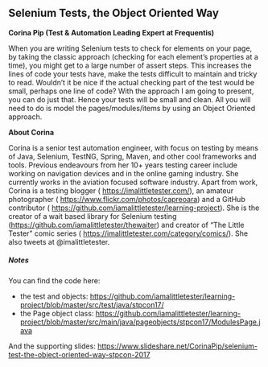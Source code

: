 ## Selenium Tests, the Object Oriented Way
__Corina Pip (Test & Automation Leading Expert at Frequentis)__

When you are writing Selenium tests to check for elements on your page, by taking the classic approach (checking for each element’s properties at a time), you might get to a large number of assert steps. This increases the lines of code your tests have, make the tests difficult to maintain and tricky to read.
Wouldn’t it be nice if the actual checking part of the test would be small, perhaps one line of code? With the approach I am going to present, you can do just that. Hence your tests will be small and clean. All you will need to do is model the pages/modules/items by using an Object Oriented approach.

__About Corina__

Corina is a senior test automation engineer, with focus on testing by means of Java, Selenium, TestNG, Spring, Maven, and other cool frameworks and tools. Previous endeavours from her 10+ years testing career include working on navigation devices and in the online gaming industry. She currently works in the aviation focused software industry.
Apart from work, Corina is a testing blogger ( https://imalittletester.com/), an amateur photographer ( https://www.flickr.com/photos/capreoara) and a GitHub contributor ( https://github.com/iamalittletester/learning-project). She is the creator of a wait based library for Selenium testing (https://github.com/iamalittletester/thewaiter) and creator of “The Little Tester” comic series ( https://imalittletester.com/category/comics/). She also tweets at @imalittletester.

##### Notes
You can find the code here:
- the test and objects: https://github.com/iamalittletester/learning-project/blob/master/src/test/java/stpcon17/
- the Page object class: https://github.com/iamalittletester/learning-project/blob/master/src/main/java/pageobjects/stpcon17/ModulesPage.java

And the supporting slides: https://www.slideshare.net/CorinaPip/selenium-test-the-object-oriented-way-stpcon-2017 
